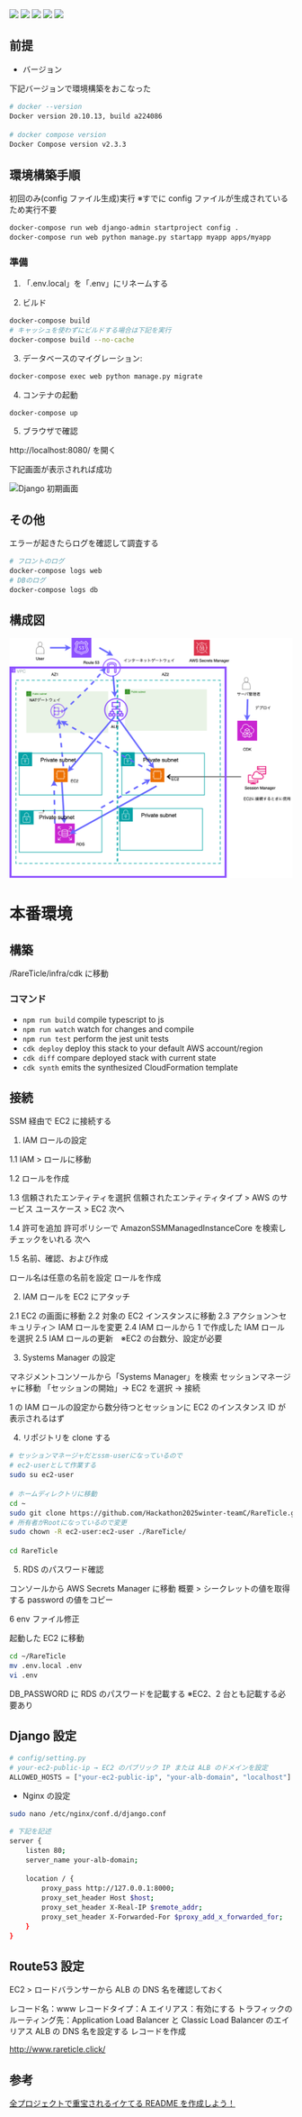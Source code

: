 <p style="display: inline">
<img src="https://img.shields.io/badge/-Django-092E20.svg?logo=django&style=for-the-badge&logoColor=white">
<img src="https://img.shields.io/badge/-Python-F2C63C.svg?logo=python&style=for-the-badge">
<!-- ミドルウェア一覧 -->
<img src="https://img.shields.io/badge/-MySQL-4479A1.svg?logo=mysql&style=for-the-badge&logoColor=white">
<!-- インフラ一覧 -->
<img src="https://img.shields.io/badge/-Docker-1488C6.svg?logo=docker&style=for-the-badge">
<img src="https://img.shields.io/badge/-aws-232F3E.svg?logo=amazon-aws&style=for-the-badge">
</p>

## 前提

- バージョン

下記バージョンで環境構築をおこなった

```bash
# docker --version
Docker version 20.10.13, build a224086

# docker compose version
Docker Compose version v2.3.3
```

## 環境構築手順

初回のみ(config ファイル生成)実行
※すでに config ファイルが生成されているため実行不要

```bash
docker-compose run web django-admin startproject config .
docker-compose run web python manage.py startapp myapp apps/myapp
```

### 準備

1. 「.env.local」を「.env」にリネームする

2. ビルド

```bash
docker-compose build
# キャッシュを使わずにビルドする場合は下記を実行
docker-compose build --no-cache
```

3. データベースのマイグレーション:

```bash
docker-compose exec web python manage.py migrate
```

4. コンテナの起動

```bash
docker-compose up
```

5. ブラウザで確認

http://localhost:8080/ を開く

下記画面が表示されれば成功

![Django 初期画面](https://github.com/user-attachments/assets/ebd97b95-840e-4fde-a536-31d6b9fdd4d2)

## その他

エラーが起きたらログを確認して調査する

```bash
# フロントのログ
docker-compose logs web
# DBのログ
docker-compose logs db
```

## 構成図

![構成図](./infra/aws.drawio.png)

# 本番環境

## 構築

/RareTicle/infra/cdk に移動

### コマンド

- `npm run build` compile typescript to js
- `npm run watch` watch for changes and compile
- `npm run test` perform the jest unit tests
- `cdk deploy` deploy this stack to your default AWS account/region
- `cdk diff` compare deployed stack with current state
- `cdk synth` emits the synthesized CloudFormation template

## 接続

SSM 経由で EC2 に接続する

1. IAM ロールの設定

1.1 IAM > ロールに移動

1.2 ロールを作成

1.3 信頼されたエンティティを選択
信頼されたエンティティタイプ > AWS のサービス
ユースケース > EC2
次へ

1.4 許可を追加
許可ポリシーで AmazonSSMManagedInstanceCore を検索しチェックをいれる
次へ

1.5 名前、確認、および作成

ロール名は任意の名前を設定
ロールを作成

2. IAM ロールを EC2 にアタッチ

2.1 EC2 の画面に移動
2.2 対象の EC2 インスタンスに移動
2.3 アクション＞セキュリティ＞ IAM ロールを変更
2.4 IAM ロールから 1 で作成した IAM ロールを選択
2.5 IAM ロールの更新　※EC2 の台数分、設定が必要

3. Systems Manager の設定

マネジメントコンソールから「Systems Manager」を検索
セッションマネージャに移動
「セッションの開始」→ EC2 を選択 → 接続

1 の IAM ロールの設定から数分待つとセッションに EC2 のインスタンス ID が表示されるはず

4. リポジトリを clone する

```bash
# セッションマネージャだとssm-userになっているので
# ec2-userとして作業する
sudo su ec2-user

# ホームディレクトリに移動
cd ~
sudo git clone https://github.com/Hackathon2025winter-teamC/RareTicle.git
# 所有者がRootになっているので変更
sudo chown -R ec2-user:ec2-user ./RareTicle/

cd RareTicle
```

5. RDS のパスワード確認

コンソールから AWS Secrets Manager に移動
概要 > シークレットの値を取得する
password の値をコピー

6 env ファイル修正

起動した EC2 に移動

```bash
cd ~/RareTicle
mv .env.local .env
vi .env
```

DB_PASSWORD に RDS のパスワードを記載する
※EC2、2 台とも記載する必要あり

## Django 設定

```python
# config/setting.py
# your-ec2-public-ip → EC2 のパブリック IP または ALB のドメインを設定
ALLOWED_HOSTS = ["your-ec2-public-ip", "your-alb-domain", "localhost"]
```

- Nginx の設定

```bash
sudo nano /etc/nginx/conf.d/django.conf
```

```bash
# 下記を記述
server {
    listen 80;
    server_name your-alb-domain;

    location / {
        proxy_pass http://127.0.0.1:8000;
        proxy_set_header Host $host;
        proxy_set_header X-Real-IP $remote_addr;
        proxy_set_header X-Forwarded-For $proxy_add_x_forwarded_for;
    }
}
```

## Route53 設定

EC2 > ロードバランサーから ALB の DNS 名を確認しておく

レコード名：www
レコードタイプ：A
エイリアス：有効にする
トラフィックのルーティング先：Application Load Balancer と Classic Load Balancer のエイリアス
ALB の DNS 名を設定する
レコードを作成

http://www.rareticle.click/

## 参考

[全プロジェクトで重宝されるイケてる README を作成しよう！](https://qiita.com/shun198/items/c983c713452c041ef787)
